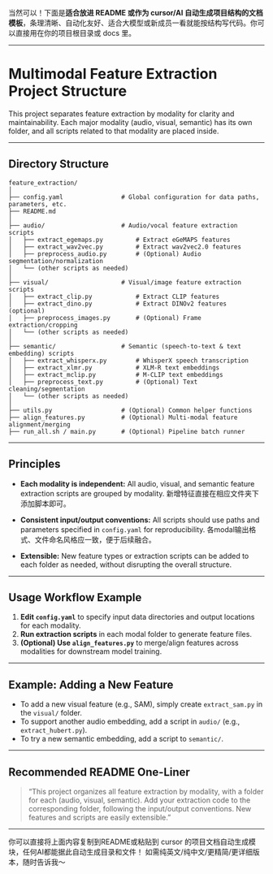 当然可以！下面是**适合放进 README 或作为 cursor/AI 自动生成项目结构的文档模板**，条理清晰、自动化友好、适合大模型或新成员一看就能按结构写代码。你可以直接用在你的项目根目录或 docs 里。

---

# Multimodal Feature Extraction Project Structure

This project separates feature extraction by modality for clarity and maintainability.
Each major modality (audio, visual, semantic) has its own folder, and all scripts related to that modality are placed inside.

---

## Directory Structure

```plaintext
feature_extraction/
│
├── config.yaml                # Global configuration for data paths, parameters, etc.
├── README.md
│
├── audio/                     # Audio/vocal feature extraction scripts
│   ├── extract_egemaps.py         # Extract eGeMAPS features
│   ├── extract_wav2vec.py         # Extract wav2vec2.0 features
│   ├── preprocess_audio.py        # (Optional) Audio segmentation/normalization
│   └── (other scripts as needed)
│
├── visual/                    # Visual/image feature extraction scripts
│   ├── extract_clip.py            # Extract CLIP features
│   ├── extract_dino.py            # Extract DINOv2 features (optional)
│   ├── preprocess_images.py       # (Optional) Frame extraction/cropping
│   └── (other scripts as needed)
│
├── semantic/                  # Semantic (speech-to-text & text embedding) scripts
│   ├── extract_whisperx.py        # WhisperX speech transcription
│   ├── extract_xlmr.py            # XLM-R text embeddings
│   ├── extract_mclip.py           # M-CLIP text embeddings
│   ├── preprocess_text.py         # (Optional) Text cleaning/segmentation
│   └── (other scripts as needed)
│
├── utils.py                   # (Optional) Common helper functions
├── align_features.py          # (Optional) Multi-modal feature alignment/merging
├── run_all.sh / main.py       # (Optional) Pipeline batch runner
```

---

## Principles

* **Each modality is independent:**
  All audio, visual, and semantic feature extraction scripts are grouped by modality.
  新增特征直接在相应文件夹下添加脚本即可。

* **Consistent input/output conventions:**
  All scripts should use paths and parameters specified in `config.yaml` for reproducibility.
  各modal输出格式、文件命名风格应一致，便于后续融合。

* **Extensible:**
  New feature types or extraction scripts can be added to each folder as needed, without disrupting the overall structure.

---

## Usage Workflow Example

1. **Edit `config.yaml`** to specify input data directories and output locations for each modality.
2. **Run extraction scripts** in each modal folder to generate feature files.
3. **(Optional) Use `align_features.py`** to merge/align features across modalities for downstream model training.

---

## Example: Adding a New Feature

* To add a new visual feature (e.g., SAM), simply create `extract_sam.py` in the `visual/` folder.
* To support another audio embedding, add a script in `audio/` (e.g., `extract_hubert.py`).
* To try a new semantic embedding, add a script to `semantic/`.

---

## Recommended README One-Liner

> “This project organizes all feature extraction by modality, with a folder for each (audio, visual, semantic). Add your extraction code to the corresponding folder, following the input/output conventions. New features and scripts are easily extensible.”

---

你可以直接将上面内容复制到README或粘贴到 cursor 的项目文档自动生成模块，任何AI都能据此自动生成目录和文件！
如需纯英文/纯中文/更精简/更详细版本，随时告诉我～
